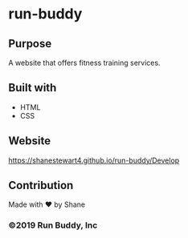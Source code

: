 # run-buddy

## Purpose
A website that offers fitness training services.

## Built with 
* HTML
* CSS

## Website
https://shanestewart4.github.io/run-buddy/Develop

## Contribution
Made with ❤️ by Shane

### ©️2019 Run Buddy, Inc
